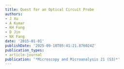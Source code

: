 ```yaml
---
title: Quest for an Optical Circuit Probe
authors:
- J Xu
- A Kumar
- KH Fung
- D Jin
- NX Fang
date: '2015-01-01'
publishDate: '2025-09-18T05:41:21.876024Z'
publication_types:
- article-journal
publication: '*Microscopy and Microanalysis 21 (S3)*'
---
```

